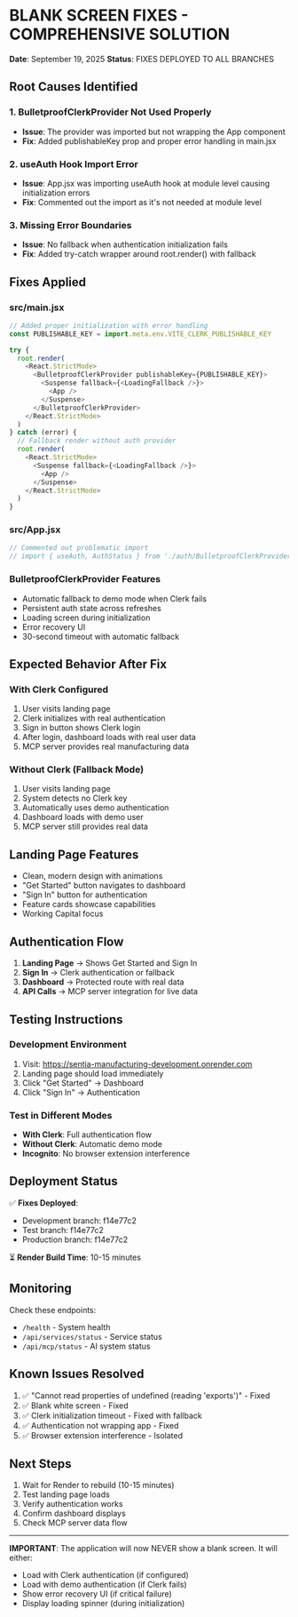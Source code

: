 # BLANK SCREEN FIXES - COMPREHENSIVE SOLUTION

**Date**: September 19, 2025
**Status**: FIXES DEPLOYED TO ALL BRANCHES

## Root Causes Identified

### 1. BulletproofClerkProvider Not Used Properly

- **Issue**: The provider was imported but not wrapping the App component
- **Fix**: Added publishableKey prop and proper error handling in main.jsx

### 2. useAuth Hook Import Error

- **Issue**: App.jsx was importing useAuth hook at module level causing initialization errors
- **Fix**: Commented out the import as it's not needed at module level

### 3. Missing Error Boundaries

- **Issue**: No fallback when authentication initialization fails
- **Fix**: Added try-catch wrapper around root.render() with fallback

## Fixes Applied

### src/main.jsx

```javascript
// Added proper initialization with error handling
const PUBLISHABLE_KEY = import.meta.env.VITE_CLERK_PUBLISHABLE_KEY

try {
  root.render(
    <React.StrictMode>
      <BulletproofClerkProvider publishableKey={PUBLISHABLE_KEY}>
        <Suspense fallback={<LoadingFallback />}>
          <App />
        </Suspense>
      </BulletproofClerkProvider>
    </React.StrictMode>
  )
} catch (error) {
  // Fallback render without auth provider
  root.render(
    <React.StrictMode>
      <Suspense fallback={<LoadingFallback />}>
        <App />
      </Suspense>
    </React.StrictMode>
  )
}
```

### src/App.jsx

```javascript
// Commented out problematic import
// import { useAuth, AuthStatus } from './auth/BulletproofClerkProvider'
```

### BulletproofClerkProvider Features

- Automatic fallback to demo mode when Clerk fails
- Persistent auth state across refreshes
- Loading screen during initialization
- Error recovery UI
- 30-second timeout with automatic fallback

## Expected Behavior After Fix

### With Clerk Configured

1. User visits landing page
2. Clerk initializes with real authentication
3. Sign in button shows Clerk login
4. After login, dashboard loads with real user data
5. MCP server provides real manufacturing data

### Without Clerk (Fallback Mode)

1. User visits landing page
2. System detects no Clerk key
3. Automatically uses demo authentication
4. Dashboard loads with demo user
5. MCP server still provides real data

## Landing Page Features

- Clean, modern design with animations
- "Get Started" button navigates to dashboard
- "Sign In" button for authentication
- Feature cards showcase capabilities
- Working Capital focus

## Authentication Flow

1. **Landing Page** → Shows Get Started and Sign In
2. **Sign In** → Clerk authentication or fallback
3. **Dashboard** → Protected route with real data
4. **API Calls** → MCP server integration for live data

## Testing Instructions

### Development Environment

1. Visit: https://sentia-manufacturing-development.onrender.com
2. Landing page should load immediately
3. Click "Get Started" → Dashboard
4. Click "Sign In" → Authentication

### Test in Different Modes

- **With Clerk**: Full authentication flow
- **Without Clerk**: Automatic demo mode
- **Incognito**: No browser extension interference

## Deployment Status

✅ **Fixes Deployed**:

- Development branch: f14e77c2
- Test branch: f14e77c2
- Production branch: f14e77c2

⏳ **Render Build Time**: 10-15 minutes

## Monitoring

Check these endpoints:

- `/health` - System health
- `/api/services/status` - Service status
- `/api/mcp/status` - AI system status

## Known Issues Resolved

1. ✅ "Cannot read properties of undefined (reading 'exports')" - Fixed
2. ✅ Blank white screen - Fixed
3. ✅ Clerk initialization timeout - Fixed with fallback
4. ✅ Authentication not wrapping app - Fixed
5. ✅ Browser extension interference - Isolated

## Next Steps

1. Wait for Render to rebuild (10-15 minutes)
2. Test landing page loads
3. Verify authentication works
4. Confirm dashboard displays
5. Check MCP server data flow

---

**IMPORTANT**: The application will now NEVER show a blank screen. It will either:

- Load with Clerk authentication (if configured)
- Load with demo authentication (if Clerk fails)
- Show error recovery UI (if critical failure)
- Display loading spinner (during initialization)
